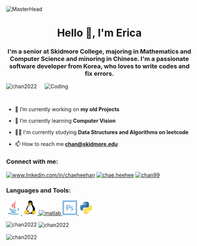 ![MasterHead](https://user-images.githubusercontent.com/101159967/159130413-e472819e-83dd-4dde-be3f-196bd3d7231e.jpg)

<h1 align="center">Hello 👋, I'm Erica</h1>
<h3 align="center">I'm a senior at Skidmore College, majoring in Mathematics and Computer Science and minoring in Chinese. I'm a passionate software developer from Korea, who loves to write codes and fix errors.</h3>



<img align="right" alt="Coding" width="400" src="https://camo.githubusercontent.com/6f5e3ead776bc722fbfc3da2c8b1454a7a5f27a07b34c0ced075f90a6c25a3be/68747470733a2f2f6d69726f2e6d656469756d2e636f6d2f6d61782f313630302f302a4b32574c4d5445784c79696461374f522e676966">

<p align="left"> <img src="https://komarev.com/ghpvc/?username=chan2022&label=Profile%20views&color=0e75b6&style=flat" alt="chan2022" /> </p>

<p align="left"> <a href="https://twitter.com/" target="blank"><img src="https://img.shields.io/twitter/follow/?logo=twitter&style=for-the-badge" alt="" /></a> </p>

- 🔭 I’m currently working on **my old Projects**

- 🌱 I’m currently learning **Computer Vision**

- 👨‍💻 I'm currently studying **Data Structures and Algorithms on leetcode**

- 📫 How to reach me **chan@skidmore.edu**

<h3 align="left">Connect with me:</h3>
<p align="left">
<a href="https://linkedin.com/in/www.linkedin.com/in/chaeheehan" target="blank"><img align="center" src="https://raw.githubusercontent.com/rahuldkjain/github-profile-readme-generator/master/src/images/icons/Social/linked-in-alt.svg" alt="www.linkedin.com/in/chaeheehan" height="30" width="40" /></a>
<a href="https://instagram.com/chae.heehee" target="blank"><img align="center" src="https://raw.githubusercontent.com/rahuldkjain/github-profile-readme-generator/master/src/images/icons/Social/instagram.svg" alt="chae.heehee" height="30" width="40" /></a>
<a href="https://www.leetcode.com/chan99" target="blank"><img align="center" src="https://raw.githubusercontent.com/rahuldkjain/github-profile-readme-generator/master/src/images/icons/Social/leet-code.svg" alt="chan99" height="30" width="40" /></a>
</p>

<h3 align="left">Languages and Tools:</h3>
<p align="left"> <a href="https://www.java.com" target="_blank" rel="noreferrer"> <img src="https://raw.githubusercontent.com/devicons/devicon/master/icons/java/java-original.svg" alt="java" width="40" height="40"/> </a> <a href="https://www.linux.org/" target="_blank" rel="noreferrer"> <img src="https://raw.githubusercontent.com/devicons/devicon/master/icons/linux/linux-original.svg" alt="linux" width="40" height="40"/> </a> <a href="https://www.mathworks.com/" target="_blank" rel="noreferrer"> <img src="https://upload.wikimedia.org/wikipedia/commons/2/21/Matlab_Logo.png" alt="matlab" width="40" height="40"/> </a> <a href="https://www.photoshop.com/en" target="_blank" rel="noreferrer"> <img src="https://raw.githubusercontent.com/devicons/devicon/master/icons/photoshop/photoshop-line.svg" alt="photoshop" width="40" height="40"/> </a> <a href="https://www.python.org" target="_blank" rel="noreferrer"> <img src="https://raw.githubusercontent.com/devicons/devicon/master/icons/python/python-original.svg" alt="python" width="40" height="40"/> </a> </p>

<p><img align="left" src="https://github-readme-stats.vercel.app/api/top-langs?username=chan2022&show_icons=true&locale=en&layout=compact" alt="chan2022" /></p>

<p>&nbsp;<img align="center" src="https://github-readme-stats.vercel.app/api?username=chan2022&show_icons=true&locale=en" alt="chan2022" /></p>

<p><img align="center" src="https://github-readme-streak-stats.herokuapp.com/?user=chan2022&" alt="chan2022" /></p>

